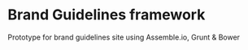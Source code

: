 # Brand Guidelines framework

Prototype for brand guidelines site using Assemble.io, Grunt & Bower

